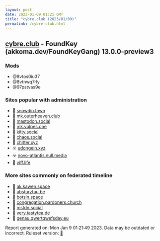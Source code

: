 ```yaml
---
layout: post
date: 2023-01-09 01:21 GMT
title: "cybre.club (2023/01/09)"
permalink: /cybre-club.html
---
```



## [cybre.club](https://cybre.club) - FoundKey (akkoma.dev/FoundKeyGang) 13.0.0-preview3

### Mods
 * @8vtos0iu37
 * @8vtnwq7rly
 * @97pstvas9e

### Sites popular with administration

* 🚫 [snowdin.town](/snowdin-town.html)
* 🚫 [mk.outerheaven.club](/mk-outerheaven-club.html)
* 🐘 [mastodon.social](/mastodon-social.html)
* 🐘 [mk.vulpes.one](/mk-vulpes-one.html)
* 🐘 [kitty.social](/kitty-social.html)
* 🐘 [chaos.social](/chaos-social.html)
* 🐘 [chitter.xyz](/chitter-xyz.html)
* ☣️ [udongein.xyz](/udongein-xyz.html)
* ☣️ [novo-atlantis.null.media](/novo-atlantis-null-media.html)
* 🐘 [yiff.life](/yiff-life.html)

### More sites commonly on federated timeline

* 🐘 [ak.kawen.space](/ak-kawen-space.html)
* 🚫 [absturztau.be](/absturztau-be.html)
* 🐘 [botsin.space](/botsin-space.html)
* 🐘 [congregation.pardoners.church](/congregation-pardoners-church.html)
* 🐘 [mstdn.social](/mstdn-social.html)
* 🐘 [very.tastytea.de](/very-tastytea-de.html)
* 🐘 [genau.qwertqwefsday.eu](/genau-qwertqwefsday-eu.html)

Report generated on: Mon Jan  9 01:21:49 2023. Data may be outdated or incorrect.
Ruleset version: [🏀](/version-basketball)
